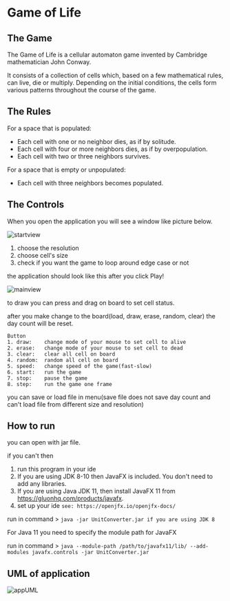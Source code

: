 # Game of Life
## The Game
The Game of Life is a cellular automaton game invented by Cambridge mathematician John Conway.

It consists of a collection of cells which, based on a few mathematical rules, can live, die or multiply. Depending on the initial conditions, the cells form various patterns throughout the course of the game.

## The Rules
For a space that is populated:
* Each cell with one or no neighbor dies, as if by solitude.
* Each cell with four or more neighbors dies, as if by overpopulation.
* Each cell with two or three neighbors survives.

For a space that is empty or unpopulated:
* Each cell with three neighbors becomes populated.

## The Controls
When you open the application you will see a window like picture below.

![startview](https://github.com/NarawishS/pa4-NarawishS/blob/master/src/image/configure.jpg?raw=true)

1. choose the resolution
2. choose cell's size
3. check if you want the game to loop around edge case or not

the application should look like this after you click Play!

![mainview](https://github.com/NarawishS/pa4-NarawishS/blob/master/src/image/main.jpg?raw=true)

to draw you can press and drag on board to set cell status.

after you make change to the board(load, draw, erase, random, clear) the day count will be reset.

```
Button
1. draw:    change mode of your mouse to set cell to alive
2. erase:   change mode of your mouse to set cell to dead
3. clear:   clear all cell on board
4. random:  random all cell on board
5. speed:   change speed of the game(fast-slow)
6. start:   run the game
7. stop:    pause the game
8. step:    run the game one frame
```

you can save or load file in menu(save file does not save day count and can't load file from different size and resolution)

## How to run
you can open with jar file.

if you can't then
1. run this program in your ide
2. If you are using JDK 8-10 then JavaFX is included. You don't need to add any libraries.
3. If you are using Java JDK 11, then install JavaFX 11 from https://gluonhq.com/products/javafx.
4. set up your ide `see: https://openjfx.io/openjfx-docs/`

run in command > `java -jar UnitConverter.jar if you are using JDK 8`

For Java 11 you need to specify the module path for JavaFX

run in command > `java --module-path /path/to/javafx11/lib/ --add-modules javafx.controls -jar UnitConverter.jar`

## UML of application
![appUML](https://github.com/NarawishS/pa4-NarawishS/blob/master/src/image/uml.png?raw=true)